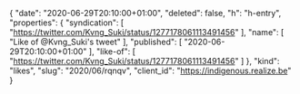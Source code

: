 {
  "date": "2020-06-29T20:10:00+01:00",
  "deleted": false,
  "h": "h-entry",
  "properties": {
    "syndication": [
      "https://twitter.com/Kvng_Suki/status/1277178061113491456"
    ],
    "name": [
      "Like of @Kvng_Suki's tweet"
    ],
    "published": [
      "2020-06-29T20:10:00+01:00"
    ],
    "like-of": [
      "https://twitter.com/Kvng_Suki/status/1277178061113491456"
    ]
  },
  "kind": "likes",
  "slug": "2020/06/rqnqv",
  "client_id": "https://indigenous.realize.be"
}
